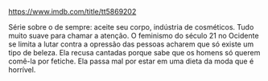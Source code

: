 https://www.imdb.com/title/tt5869202

Série sobre o de sempre: aceite seu corpo, indústria de cosméticos. Tudo muito suave para chamar a atenção. O feminismo do século 21 no Ocidente se limita a lutar contra a opressão das pessoas acharem que só existe um tipo de beleza. Ela recusa cantadas porque sabe que os homens só querem comê-la por fetiche. Ela passa mal por estar em uma dieta da moda que é horrível.
